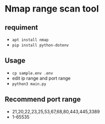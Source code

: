# Nmap range scan tool

## requiment
- ` apt install nmap `
- ` pip install python-dotenv `

## Usage
- ` cp sample.env .env `
- edit ip range and port range
- ` python3 main.py `

## Recommend port range
- 21,20,22,23,25,53,67,68,80,443,445,3389
- 1-65535
